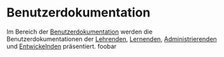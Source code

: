 # Benutzerdokumentation

Im Bereich der [Benutzerdokumentation](Benutzerdokumentation-GE.md)
werden die Benutzerdokumentationen der 
[Lehrenden](Lehrende-BD.md),
[Lernenden](Lehrende-BD.md),
[Administrierenden](Administrierende-BD.md) und
[Entwickelnden](Entwickelnde-BD.md) 
präsentiert. foobar
